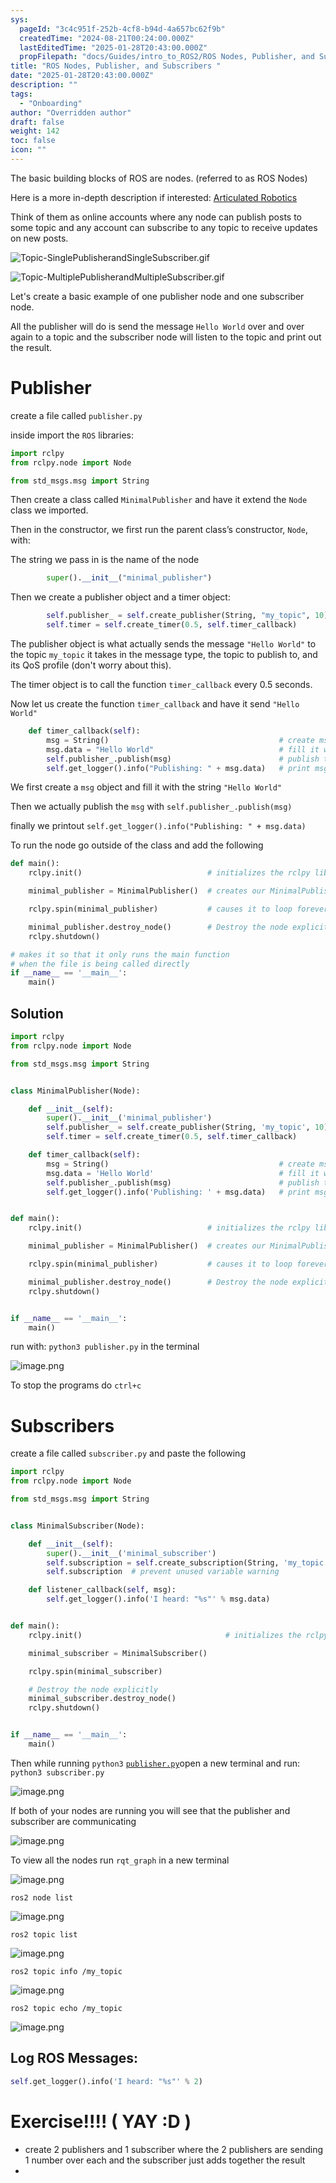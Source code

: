 ```yaml
---
sys:
  pageId: "3c4c951f-252b-4cf8-b94d-4a657bc62f9b"
  createdTime: "2024-08-21T00:24:00.000Z"
  lastEditedTime: "2025-01-28T20:43:00.000Z"
  propFilepath: "docs/Guides/intro_to_ROS2/ROS Nodes, Publisher, and Subscribers .md"
title: "ROS Nodes, Publisher, and Subscribers "
date: "2025-01-28T20:43:00.000Z"
description: ""
tags:
  - "Onboarding"
author: "Overridden author"
draft: false
weight: 142
toc: false
icon: ""
---
```


The basic building blocks of ROS are nodes. (referred to as ROS Nodes)

Here is a more in-depth description if interested: [Articulated Robotics](https://articulatedrobotics.xyz/tutorials/ready-for-ros/ros-overview#2-nodes)

Think of them as online accounts where any node can publish posts to some topic and any account can subscribe to any topic to receive updates on new posts.

![Topic-SinglePublisherandSingleSubscriber.gif](https://docs.ros.org/en/humble/_images/Topic-SinglePublisherandSingleSubscriber.gif)

![Topic-MultiplePublisherandMultipleSubscriber.gif](https://docs.ros.org/en/humble/_images/Topic-MultiplePublisherandMultipleSubscriber.gif)

Let's create a basic example of one publisher node and one subscriber node.

All the publisher will do is send the message `Hello World` over and over again to a topic and the subscriber node will listen to the topic and print out the result.

# Publisher

create a file called `publisher.py` 

inside import the `ROS` libraries:

```python
import rclpy
from rclpy.node import Node

from std_msgs.msg import String
```

Then create a class called `MinimalPublisher` and have it extend the `Node` class we imported.

Then in the constructor, we first run the parent class’s constructor, `Node`, with:

The string we pass in is the name of the node

```python
        super().__init__("minimal_publisher")
```

Then we create a publisher object and a timer object:

```python
        self.publisher_ = self.create_publisher(String, "my_topic", 10)
        self.timer = self.create_timer(0.5, self.timer_callback)
```

The publisher object is what actually sends the message `"Hello World"` to the topic `my_topic` it takes in the message type, the topic to publish to, and its QoS profile (don't worry about this).

The timer object is to call the function `timer_callback` every 0.5 seconds.

Now let us create the function `timer_callback` and have it send `"Hello World"`

```python
    def timer_callback(self):
        msg = String()                                      # create msg object
        msg.data = "Hello World"                            # fill it with data
        self.publisher_.publish(msg)                        # publish the message
        self.get_logger().info("Publishing: " + msg.data)   # print msg
```

We first create a `msg` object and fill it with the string `"Hello World"`

Then we actually publish the `msg` with `self.publisher_.publish(msg)`

finally we printout `self.get_logger().info("Publishing: " + msg.data)`

To run the node go outside of the class and add the following

```python
def main():
    rclpy.init()                            # initializes the rclpy library

    minimal_publisher = MinimalPublisher()  # creates our MinimalPublisher object

    rclpy.spin(minimal_publisher)           # causes it to loop forever

    minimal_publisher.destroy_node()        # Destroy the node explicitly
    rclpy.shutdown()

# makes it so that it only runs the main function
# when the file is being called directly
if __name__ == '__main__': 
    main()
```

## Solution

```python
import rclpy
from rclpy.node import Node

from std_msgs.msg import String


class MinimalPublisher(Node):

    def __init__(self):
        super().__init__('minimal_publisher')
        self.publisher_ = self.create_publisher(String, 'my_topic', 10)
        self.timer = self.create_timer(0.5, self.timer_callback)

    def timer_callback(self):
        msg = String()                                      # create msg object
        msg.data = 'Hello World'                            # fill it with data
        self.publisher_.publish(msg)                        # publish the message
        self.get_logger().info('Publishing: ' + msg.data)   # print msg


def main():
    rclpy.init()                            # initializes the rclpy library

    minimal_publisher = MinimalPublisher()  # creates our MinimalPublisher object

    rclpy.spin(minimal_publisher)           # causes it to loop forever

    minimal_publisher.destroy_node()        # Destroy the node explicitly
    rclpy.shutdown()


if __name__ == '__main__':
    main()
```

run with: `python3 publisher.py` in the terminal

![image.png](https://prod-files-secure.s3.us-west-2.amazonaws.com/d518164a-d88e-44d1-a4ee-3adb3bd8bce0/9214accb-ad5b-44f1-a31c-b3167c59138b/image.png?X-Amz-Algorithm=AWS4-HMAC-SHA256&X-Amz-Content-Sha256=UNSIGNED-PAYLOAD&X-Amz-Credential=ASIAZI2LB466QXVH2JMZ%2F20250203%2Fus-west-2%2Fs3%2Faws4_request&X-Amz-Date=20250203T160846Z&X-Amz-Expires=3600&X-Amz-Security-Token=IQoJb3JpZ2luX2VjEAAaCXVzLXdlc3QtMiJGMEQCIEkBwzdBxdyUX3i0g2KmwPH7%2FRgE7qBloSINSXekURqbAiAXA67JbuJiUyzBgE0yIqq40TEOdyARF%2F3itsynbNt1nSr%2FAwgZEAAaDDYzNzQyMzE4MzgwNSIMsxJc8B%2B2%2FWpOdGRDKtwDq9Ibr8YHofW8ZqlbK1TwxtHHBWZWsV15VOC6vDd2BQdEoT5iXDmaERevongce8ZiPgLqtwwN434jnHmoK%2BKDpt0LGdcbSOTJML%2Fk4qMw0eCPpo1tAsiLWD4NRrU50nu2nqyAWD1rbGGAbm2%2FO2xPLnw%2B%2BermlTlDwHaSFbp8d5FTNTd%2B1KgZOB5T68TWU3Nf6pj11EYXVGwQhpsoRa7AGv9b3T5%2FUxYGvvDnn3PfFkut2dxQbSNdvErENExP2EL%2BYHfc3O%2FGClWyhDx%2FCDFApbGo%2Btzu860e3dLGpYejzKMLLrFW%2B4UCB%2B320YeRk%2BHbWNFe2gsgaafCUzpY62wvJyo3siYRmcvxqGyIaPhwMLVJlx%2FPRNpQ5B6IOMsa%2FSmY2IIg1ckY7ijfBfAqEngpbZHz9kdAqCput94o0KSOm1dV%2FDECVzBAyqhrAk9ZjRgMbc2LtwgKhMDhTGoWZhkkMlnGoh0oSBcDAReUkFGqTJ%2BpUmeWW9C5zYFjrAYx1lObOU8qP1NAeekcYXR%2B8s3Lgw5vObyX6hQfqxadrMOdarL%2FC%2B1As2CDJ1DToPSf6D4i44ga%2BmqicdotZrTiFrbuFxRLGkPJ1SMmgRxHgDK7psaW0DxfBleuqQrMz0kw7suDvQY6pgEtXApjY5o4bPQDDJQ9sR5PBb6Ap052%2FSCUiS%2BsM88SVE8maWCvFluL%2BIgObuW8sOS2RtABmx7D%2F3izWn8rdesPSIwl6YPuRHz2pzkBaTmLJEd1FWrnHQ4G1gDUaS%2F7cSPniScjwP6uVkTNNSAG3TZeRhE4eTGgwfL8CdURe0fOAINAzAxapJTCVGDpebVRjaaZy%2FMJ%2BRiRcdDzxy2HKfKBqMEtCmjO&X-Amz-Signature=0446b61488593027a6e05574095800662792dcae03bb9ee03b31b67cb87e8fcf&X-Amz-SignedHeaders=host&x-id=GetObject)

To stop the programs do `ctrl+c`

# Subscribers

create a file called `subscriber.py` and paste the following

```python
import rclpy
from rclpy.node import Node

from std_msgs.msg import String


class MinimalSubscriber(Node):

    def __init__(self):
        super().__init__('minimal_subscriber')
        self.subscription = self.create_subscription(String, 'my_topic', self.listener_callback, 10)
        self.subscription  # prevent unused variable warning

    def listener_callback(self, msg):
        self.get_logger().info('I heard: "%s"' % msg.data)


def main():
    rclpy.init()                                # initializes the rclpy library

    minimal_subscriber = MinimalSubscriber()

    rclpy.spin(minimal_subscriber)

    # Destroy the node explicitly
    minimal_subscriber.destroy_node()
    rclpy.shutdown()


if __name__ == '__main__':
    main()
```

Then while running `python3` [`publisher.py`](http://publisher.py/)open a new terminal and run: `python3 subscriber.py` 

![image.png](https://prod-files-secure.s3.us-west-2.amazonaws.com/d518164a-d88e-44d1-a4ee-3adb3bd8bce0/611fccf2-c738-4dbd-94e9-98f209092866/image.png?X-Amz-Algorithm=AWS4-HMAC-SHA256&X-Amz-Content-Sha256=UNSIGNED-PAYLOAD&X-Amz-Credential=ASIAZI2LB466QXVH2JMZ%2F20250203%2Fus-west-2%2Fs3%2Faws4_request&X-Amz-Date=20250203T160846Z&X-Amz-Expires=3600&X-Amz-Security-Token=IQoJb3JpZ2luX2VjEAAaCXVzLXdlc3QtMiJGMEQCIEkBwzdBxdyUX3i0g2KmwPH7%2FRgE7qBloSINSXekURqbAiAXA67JbuJiUyzBgE0yIqq40TEOdyARF%2F3itsynbNt1nSr%2FAwgZEAAaDDYzNzQyMzE4MzgwNSIMsxJc8B%2B2%2FWpOdGRDKtwDq9Ibr8YHofW8ZqlbK1TwxtHHBWZWsV15VOC6vDd2BQdEoT5iXDmaERevongce8ZiPgLqtwwN434jnHmoK%2BKDpt0LGdcbSOTJML%2Fk4qMw0eCPpo1tAsiLWD4NRrU50nu2nqyAWD1rbGGAbm2%2FO2xPLnw%2B%2BermlTlDwHaSFbp8d5FTNTd%2B1KgZOB5T68TWU3Nf6pj11EYXVGwQhpsoRa7AGv9b3T5%2FUxYGvvDnn3PfFkut2dxQbSNdvErENExP2EL%2BYHfc3O%2FGClWyhDx%2FCDFApbGo%2Btzu860e3dLGpYejzKMLLrFW%2B4UCB%2B320YeRk%2BHbWNFe2gsgaafCUzpY62wvJyo3siYRmcvxqGyIaPhwMLVJlx%2FPRNpQ5B6IOMsa%2FSmY2IIg1ckY7ijfBfAqEngpbZHz9kdAqCput94o0KSOm1dV%2FDECVzBAyqhrAk9ZjRgMbc2LtwgKhMDhTGoWZhkkMlnGoh0oSBcDAReUkFGqTJ%2BpUmeWW9C5zYFjrAYx1lObOU8qP1NAeekcYXR%2B8s3Lgw5vObyX6hQfqxadrMOdarL%2FC%2B1As2CDJ1DToPSf6D4i44ga%2BmqicdotZrTiFrbuFxRLGkPJ1SMmgRxHgDK7psaW0DxfBleuqQrMz0kw7suDvQY6pgEtXApjY5o4bPQDDJQ9sR5PBb6Ap052%2FSCUiS%2BsM88SVE8maWCvFluL%2BIgObuW8sOS2RtABmx7D%2F3izWn8rdesPSIwl6YPuRHz2pzkBaTmLJEd1FWrnHQ4G1gDUaS%2F7cSPniScjwP6uVkTNNSAG3TZeRhE4eTGgwfL8CdURe0fOAINAzAxapJTCVGDpebVRjaaZy%2FMJ%2BRiRcdDzxy2HKfKBqMEtCmjO&X-Amz-Signature=836508e11edc032a5e5e363134d9bddbadf74194bd6d00b31ccbbc12a03f8475&X-Amz-SignedHeaders=host&x-id=GetObject)

If both of your nodes are running you will see that the publisher and subscriber are communicating

![image.png](https://prod-files-secure.s3.us-west-2.amazonaws.com/d518164a-d88e-44d1-a4ee-3adb3bd8bce0/eea428b5-1cf0-43bb-a30b-81cbaf6c5c78/image.png?X-Amz-Algorithm=AWS4-HMAC-SHA256&X-Amz-Content-Sha256=UNSIGNED-PAYLOAD&X-Amz-Credential=ASIAZI2LB466QXVH2JMZ%2F20250203%2Fus-west-2%2Fs3%2Faws4_request&X-Amz-Date=20250203T160846Z&X-Amz-Expires=3600&X-Amz-Security-Token=IQoJb3JpZ2luX2VjEAAaCXVzLXdlc3QtMiJGMEQCIEkBwzdBxdyUX3i0g2KmwPH7%2FRgE7qBloSINSXekURqbAiAXA67JbuJiUyzBgE0yIqq40TEOdyARF%2F3itsynbNt1nSr%2FAwgZEAAaDDYzNzQyMzE4MzgwNSIMsxJc8B%2B2%2FWpOdGRDKtwDq9Ibr8YHofW8ZqlbK1TwxtHHBWZWsV15VOC6vDd2BQdEoT5iXDmaERevongce8ZiPgLqtwwN434jnHmoK%2BKDpt0LGdcbSOTJML%2Fk4qMw0eCPpo1tAsiLWD4NRrU50nu2nqyAWD1rbGGAbm2%2FO2xPLnw%2B%2BermlTlDwHaSFbp8d5FTNTd%2B1KgZOB5T68TWU3Nf6pj11EYXVGwQhpsoRa7AGv9b3T5%2FUxYGvvDnn3PfFkut2dxQbSNdvErENExP2EL%2BYHfc3O%2FGClWyhDx%2FCDFApbGo%2Btzu860e3dLGpYejzKMLLrFW%2B4UCB%2B320YeRk%2BHbWNFe2gsgaafCUzpY62wvJyo3siYRmcvxqGyIaPhwMLVJlx%2FPRNpQ5B6IOMsa%2FSmY2IIg1ckY7ijfBfAqEngpbZHz9kdAqCput94o0KSOm1dV%2FDECVzBAyqhrAk9ZjRgMbc2LtwgKhMDhTGoWZhkkMlnGoh0oSBcDAReUkFGqTJ%2BpUmeWW9C5zYFjrAYx1lObOU8qP1NAeekcYXR%2B8s3Lgw5vObyX6hQfqxadrMOdarL%2FC%2B1As2CDJ1DToPSf6D4i44ga%2BmqicdotZrTiFrbuFxRLGkPJ1SMmgRxHgDK7psaW0DxfBleuqQrMz0kw7suDvQY6pgEtXApjY5o4bPQDDJQ9sR5PBb6Ap052%2FSCUiS%2BsM88SVE8maWCvFluL%2BIgObuW8sOS2RtABmx7D%2F3izWn8rdesPSIwl6YPuRHz2pzkBaTmLJEd1FWrnHQ4G1gDUaS%2F7cSPniScjwP6uVkTNNSAG3TZeRhE4eTGgwfL8CdURe0fOAINAzAxapJTCVGDpebVRjaaZy%2FMJ%2BRiRcdDzxy2HKfKBqMEtCmjO&X-Amz-Signature=cae571740a0e880364c2f9a3945da25be6b632c41e6368dc67d1cf482a0c3748&X-Amz-SignedHeaders=host&x-id=GetObject)

To view all the nodes run `rqt_graph` in a new terminal

![image.png](https://prod-files-secure.s3.us-west-2.amazonaws.com/d518164a-d88e-44d1-a4ee-3adb3bd8bce0/1d98e964-4318-4d62-b5c4-8c8f78368598/image.png?X-Amz-Algorithm=AWS4-HMAC-SHA256&X-Amz-Content-Sha256=UNSIGNED-PAYLOAD&X-Amz-Credential=ASIAZI2LB466QXVH2JMZ%2F20250203%2Fus-west-2%2Fs3%2Faws4_request&X-Amz-Date=20250203T160846Z&X-Amz-Expires=3600&X-Amz-Security-Token=IQoJb3JpZ2luX2VjEAAaCXVzLXdlc3QtMiJGMEQCIEkBwzdBxdyUX3i0g2KmwPH7%2FRgE7qBloSINSXekURqbAiAXA67JbuJiUyzBgE0yIqq40TEOdyARF%2F3itsynbNt1nSr%2FAwgZEAAaDDYzNzQyMzE4MzgwNSIMsxJc8B%2B2%2FWpOdGRDKtwDq9Ibr8YHofW8ZqlbK1TwxtHHBWZWsV15VOC6vDd2BQdEoT5iXDmaERevongce8ZiPgLqtwwN434jnHmoK%2BKDpt0LGdcbSOTJML%2Fk4qMw0eCPpo1tAsiLWD4NRrU50nu2nqyAWD1rbGGAbm2%2FO2xPLnw%2B%2BermlTlDwHaSFbp8d5FTNTd%2B1KgZOB5T68TWU3Nf6pj11EYXVGwQhpsoRa7AGv9b3T5%2FUxYGvvDnn3PfFkut2dxQbSNdvErENExP2EL%2BYHfc3O%2FGClWyhDx%2FCDFApbGo%2Btzu860e3dLGpYejzKMLLrFW%2B4UCB%2B320YeRk%2BHbWNFe2gsgaafCUzpY62wvJyo3siYRmcvxqGyIaPhwMLVJlx%2FPRNpQ5B6IOMsa%2FSmY2IIg1ckY7ijfBfAqEngpbZHz9kdAqCput94o0KSOm1dV%2FDECVzBAyqhrAk9ZjRgMbc2LtwgKhMDhTGoWZhkkMlnGoh0oSBcDAReUkFGqTJ%2BpUmeWW9C5zYFjrAYx1lObOU8qP1NAeekcYXR%2B8s3Lgw5vObyX6hQfqxadrMOdarL%2FC%2B1As2CDJ1DToPSf6D4i44ga%2BmqicdotZrTiFrbuFxRLGkPJ1SMmgRxHgDK7psaW0DxfBleuqQrMz0kw7suDvQY6pgEtXApjY5o4bPQDDJQ9sR5PBb6Ap052%2FSCUiS%2BsM88SVE8maWCvFluL%2BIgObuW8sOS2RtABmx7D%2F3izWn8rdesPSIwl6YPuRHz2pzkBaTmLJEd1FWrnHQ4G1gDUaS%2F7cSPniScjwP6uVkTNNSAG3TZeRhE4eTGgwfL8CdURe0fOAINAzAxapJTCVGDpebVRjaaZy%2FMJ%2BRiRcdDzxy2HKfKBqMEtCmjO&X-Amz-Signature=40a553839d641dabb714e95ee6f949e95efccf13195308730cb9a9929da17f3d&X-Amz-SignedHeaders=host&x-id=GetObject)

`ros2 node list`

![image.png](https://prod-files-secure.s3.us-west-2.amazonaws.com/d518164a-d88e-44d1-a4ee-3adb3bd8bce0/680ac8cf-e6d9-4164-9ece-5b9a6fccffee/image.png?X-Amz-Algorithm=AWS4-HMAC-SHA256&X-Amz-Content-Sha256=UNSIGNED-PAYLOAD&X-Amz-Credential=ASIAZI2LB466QXVH2JMZ%2F20250203%2Fus-west-2%2Fs3%2Faws4_request&X-Amz-Date=20250203T160846Z&X-Amz-Expires=3600&X-Amz-Security-Token=IQoJb3JpZ2luX2VjEAAaCXVzLXdlc3QtMiJGMEQCIEkBwzdBxdyUX3i0g2KmwPH7%2FRgE7qBloSINSXekURqbAiAXA67JbuJiUyzBgE0yIqq40TEOdyARF%2F3itsynbNt1nSr%2FAwgZEAAaDDYzNzQyMzE4MzgwNSIMsxJc8B%2B2%2FWpOdGRDKtwDq9Ibr8YHofW8ZqlbK1TwxtHHBWZWsV15VOC6vDd2BQdEoT5iXDmaERevongce8ZiPgLqtwwN434jnHmoK%2BKDpt0LGdcbSOTJML%2Fk4qMw0eCPpo1tAsiLWD4NRrU50nu2nqyAWD1rbGGAbm2%2FO2xPLnw%2B%2BermlTlDwHaSFbp8d5FTNTd%2B1KgZOB5T68TWU3Nf6pj11EYXVGwQhpsoRa7AGv9b3T5%2FUxYGvvDnn3PfFkut2dxQbSNdvErENExP2EL%2BYHfc3O%2FGClWyhDx%2FCDFApbGo%2Btzu860e3dLGpYejzKMLLrFW%2B4UCB%2B320YeRk%2BHbWNFe2gsgaafCUzpY62wvJyo3siYRmcvxqGyIaPhwMLVJlx%2FPRNpQ5B6IOMsa%2FSmY2IIg1ckY7ijfBfAqEngpbZHz9kdAqCput94o0KSOm1dV%2FDECVzBAyqhrAk9ZjRgMbc2LtwgKhMDhTGoWZhkkMlnGoh0oSBcDAReUkFGqTJ%2BpUmeWW9C5zYFjrAYx1lObOU8qP1NAeekcYXR%2B8s3Lgw5vObyX6hQfqxadrMOdarL%2FC%2B1As2CDJ1DToPSf6D4i44ga%2BmqicdotZrTiFrbuFxRLGkPJ1SMmgRxHgDK7psaW0DxfBleuqQrMz0kw7suDvQY6pgEtXApjY5o4bPQDDJQ9sR5PBb6Ap052%2FSCUiS%2BsM88SVE8maWCvFluL%2BIgObuW8sOS2RtABmx7D%2F3izWn8rdesPSIwl6YPuRHz2pzkBaTmLJEd1FWrnHQ4G1gDUaS%2F7cSPniScjwP6uVkTNNSAG3TZeRhE4eTGgwfL8CdURe0fOAINAzAxapJTCVGDpebVRjaaZy%2FMJ%2BRiRcdDzxy2HKfKBqMEtCmjO&X-Amz-Signature=31d5fb715e11ac3e467d5518e6afe6f92fc376be6930abfae2e5c76eab591562&X-Amz-SignedHeaders=host&x-id=GetObject)

`ros2 topic list`

![image.png](https://prod-files-secure.s3.us-west-2.amazonaws.com/d518164a-d88e-44d1-a4ee-3adb3bd8bce0/eee2ebe1-27ef-4a4a-96fb-2ca54126fb29/image.png?X-Amz-Algorithm=AWS4-HMAC-SHA256&X-Amz-Content-Sha256=UNSIGNED-PAYLOAD&X-Amz-Credential=ASIAZI2LB466QXVH2JMZ%2F20250203%2Fus-west-2%2Fs3%2Faws4_request&X-Amz-Date=20250203T160846Z&X-Amz-Expires=3600&X-Amz-Security-Token=IQoJb3JpZ2luX2VjEAAaCXVzLXdlc3QtMiJGMEQCIEkBwzdBxdyUX3i0g2KmwPH7%2FRgE7qBloSINSXekURqbAiAXA67JbuJiUyzBgE0yIqq40TEOdyARF%2F3itsynbNt1nSr%2FAwgZEAAaDDYzNzQyMzE4MzgwNSIMsxJc8B%2B2%2FWpOdGRDKtwDq9Ibr8YHofW8ZqlbK1TwxtHHBWZWsV15VOC6vDd2BQdEoT5iXDmaERevongce8ZiPgLqtwwN434jnHmoK%2BKDpt0LGdcbSOTJML%2Fk4qMw0eCPpo1tAsiLWD4NRrU50nu2nqyAWD1rbGGAbm2%2FO2xPLnw%2B%2BermlTlDwHaSFbp8d5FTNTd%2B1KgZOB5T68TWU3Nf6pj11EYXVGwQhpsoRa7AGv9b3T5%2FUxYGvvDnn3PfFkut2dxQbSNdvErENExP2EL%2BYHfc3O%2FGClWyhDx%2FCDFApbGo%2Btzu860e3dLGpYejzKMLLrFW%2B4UCB%2B320YeRk%2BHbWNFe2gsgaafCUzpY62wvJyo3siYRmcvxqGyIaPhwMLVJlx%2FPRNpQ5B6IOMsa%2FSmY2IIg1ckY7ijfBfAqEngpbZHz9kdAqCput94o0KSOm1dV%2FDECVzBAyqhrAk9ZjRgMbc2LtwgKhMDhTGoWZhkkMlnGoh0oSBcDAReUkFGqTJ%2BpUmeWW9C5zYFjrAYx1lObOU8qP1NAeekcYXR%2B8s3Lgw5vObyX6hQfqxadrMOdarL%2FC%2B1As2CDJ1DToPSf6D4i44ga%2BmqicdotZrTiFrbuFxRLGkPJ1SMmgRxHgDK7psaW0DxfBleuqQrMz0kw7suDvQY6pgEtXApjY5o4bPQDDJQ9sR5PBb6Ap052%2FSCUiS%2BsM88SVE8maWCvFluL%2BIgObuW8sOS2RtABmx7D%2F3izWn8rdesPSIwl6YPuRHz2pzkBaTmLJEd1FWrnHQ4G1gDUaS%2F7cSPniScjwP6uVkTNNSAG3TZeRhE4eTGgwfL8CdURe0fOAINAzAxapJTCVGDpebVRjaaZy%2FMJ%2BRiRcdDzxy2HKfKBqMEtCmjO&X-Amz-Signature=56abef3a23423bbf9edd6260e6764348f09024cef9f9f7892d7f970fb65a38de&X-Amz-SignedHeaders=host&x-id=GetObject)

`ros2 topic info /my_topic`

![image.png](https://prod-files-secure.s3.us-west-2.amazonaws.com/d518164a-d88e-44d1-a4ee-3adb3bd8bce0/6288ef12-cb9e-406f-b9eb-65feed3a9011/image.png?X-Amz-Algorithm=AWS4-HMAC-SHA256&X-Amz-Content-Sha256=UNSIGNED-PAYLOAD&X-Amz-Credential=ASIAZI2LB466QXVH2JMZ%2F20250203%2Fus-west-2%2Fs3%2Faws4_request&X-Amz-Date=20250203T160846Z&X-Amz-Expires=3600&X-Amz-Security-Token=IQoJb3JpZ2luX2VjEAAaCXVzLXdlc3QtMiJGMEQCIEkBwzdBxdyUX3i0g2KmwPH7%2FRgE7qBloSINSXekURqbAiAXA67JbuJiUyzBgE0yIqq40TEOdyARF%2F3itsynbNt1nSr%2FAwgZEAAaDDYzNzQyMzE4MzgwNSIMsxJc8B%2B2%2FWpOdGRDKtwDq9Ibr8YHofW8ZqlbK1TwxtHHBWZWsV15VOC6vDd2BQdEoT5iXDmaERevongce8ZiPgLqtwwN434jnHmoK%2BKDpt0LGdcbSOTJML%2Fk4qMw0eCPpo1tAsiLWD4NRrU50nu2nqyAWD1rbGGAbm2%2FO2xPLnw%2B%2BermlTlDwHaSFbp8d5FTNTd%2B1KgZOB5T68TWU3Nf6pj11EYXVGwQhpsoRa7AGv9b3T5%2FUxYGvvDnn3PfFkut2dxQbSNdvErENExP2EL%2BYHfc3O%2FGClWyhDx%2FCDFApbGo%2Btzu860e3dLGpYejzKMLLrFW%2B4UCB%2B320YeRk%2BHbWNFe2gsgaafCUzpY62wvJyo3siYRmcvxqGyIaPhwMLVJlx%2FPRNpQ5B6IOMsa%2FSmY2IIg1ckY7ijfBfAqEngpbZHz9kdAqCput94o0KSOm1dV%2FDECVzBAyqhrAk9ZjRgMbc2LtwgKhMDhTGoWZhkkMlnGoh0oSBcDAReUkFGqTJ%2BpUmeWW9C5zYFjrAYx1lObOU8qP1NAeekcYXR%2B8s3Lgw5vObyX6hQfqxadrMOdarL%2FC%2B1As2CDJ1DToPSf6D4i44ga%2BmqicdotZrTiFrbuFxRLGkPJ1SMmgRxHgDK7psaW0DxfBleuqQrMz0kw7suDvQY6pgEtXApjY5o4bPQDDJQ9sR5PBb6Ap052%2FSCUiS%2BsM88SVE8maWCvFluL%2BIgObuW8sOS2RtABmx7D%2F3izWn8rdesPSIwl6YPuRHz2pzkBaTmLJEd1FWrnHQ4G1gDUaS%2F7cSPniScjwP6uVkTNNSAG3TZeRhE4eTGgwfL8CdURe0fOAINAzAxapJTCVGDpebVRjaaZy%2FMJ%2BRiRcdDzxy2HKfKBqMEtCmjO&X-Amz-Signature=c09aabcfe8dc4976ad009cd481086a3879184b2c26c70a7e1701e47e58c4670a&X-Amz-SignedHeaders=host&x-id=GetObject)

`ros2 topic echo /my_topic`

![image.png](https://prod-files-secure.s3.us-west-2.amazonaws.com/d518164a-d88e-44d1-a4ee-3adb3bd8bce0/0a6fcb4d-422d-4a6c-a803-749ef4adf2c6/image.png?X-Amz-Algorithm=AWS4-HMAC-SHA256&X-Amz-Content-Sha256=UNSIGNED-PAYLOAD&X-Amz-Credential=ASIAZI2LB466QXVH2JMZ%2F20250203%2Fus-west-2%2Fs3%2Faws4_request&X-Amz-Date=20250203T160846Z&X-Amz-Expires=3600&X-Amz-Security-Token=IQoJb3JpZ2luX2VjEAAaCXVzLXdlc3QtMiJGMEQCIEkBwzdBxdyUX3i0g2KmwPH7%2FRgE7qBloSINSXekURqbAiAXA67JbuJiUyzBgE0yIqq40TEOdyARF%2F3itsynbNt1nSr%2FAwgZEAAaDDYzNzQyMzE4MzgwNSIMsxJc8B%2B2%2FWpOdGRDKtwDq9Ibr8YHofW8ZqlbK1TwxtHHBWZWsV15VOC6vDd2BQdEoT5iXDmaERevongce8ZiPgLqtwwN434jnHmoK%2BKDpt0LGdcbSOTJML%2Fk4qMw0eCPpo1tAsiLWD4NRrU50nu2nqyAWD1rbGGAbm2%2FO2xPLnw%2B%2BermlTlDwHaSFbp8d5FTNTd%2B1KgZOB5T68TWU3Nf6pj11EYXVGwQhpsoRa7AGv9b3T5%2FUxYGvvDnn3PfFkut2dxQbSNdvErENExP2EL%2BYHfc3O%2FGClWyhDx%2FCDFApbGo%2Btzu860e3dLGpYejzKMLLrFW%2B4UCB%2B320YeRk%2BHbWNFe2gsgaafCUzpY62wvJyo3siYRmcvxqGyIaPhwMLVJlx%2FPRNpQ5B6IOMsa%2FSmY2IIg1ckY7ijfBfAqEngpbZHz9kdAqCput94o0KSOm1dV%2FDECVzBAyqhrAk9ZjRgMbc2LtwgKhMDhTGoWZhkkMlnGoh0oSBcDAReUkFGqTJ%2BpUmeWW9C5zYFjrAYx1lObOU8qP1NAeekcYXR%2B8s3Lgw5vObyX6hQfqxadrMOdarL%2FC%2B1As2CDJ1DToPSf6D4i44ga%2BmqicdotZrTiFrbuFxRLGkPJ1SMmgRxHgDK7psaW0DxfBleuqQrMz0kw7suDvQY6pgEtXApjY5o4bPQDDJQ9sR5PBb6Ap052%2FSCUiS%2BsM88SVE8maWCvFluL%2BIgObuW8sOS2RtABmx7D%2F3izWn8rdesPSIwl6YPuRHz2pzkBaTmLJEd1FWrnHQ4G1gDUaS%2F7cSPniScjwP6uVkTNNSAG3TZeRhE4eTGgwfL8CdURe0fOAINAzAxapJTCVGDpebVRjaaZy%2FMJ%2BRiRcdDzxy2HKfKBqMEtCmjO&X-Amz-Signature=5eddc7194d9c9df8a747503c2d69d0476399e0933aa6d8dff926cad50b941072&X-Amz-SignedHeaders=host&x-id=GetObject)

## Log ROS Messages:

```python
self.get_logger().info('I heard: "%s"' % 2)
```

# Exercise!!!! ( YAY :D )

- create 2 publishers and 1 subscriber where the 2 publishers are sending 1 number over each and the subscriber just adds together the result
- 
